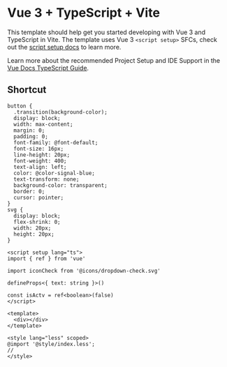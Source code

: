 # Vue 3 + TypeScript + Vite

This template should help get you started developing with Vue 3 and TypeScript in Vite. The template uses Vue 3 `<script setup>` SFCs, check out the [script setup docs](https://v3.vuejs.org/api/sfc-script-setup.html#sfc-script-setup) to learn more.

Learn more about the recommended Project Setup and IDE Support in the [Vue Docs TypeScript Guide](https://vuejs.org/guide/typescript/overview.html#project-setup).

## Shortcut

```less
button {
  .transition(background-color);
  display: block;
  width: max-content;
  margin: 0;
  padding: 0;
  font-family: @font-default;
  font-size: 16px;
  line-height: 20px;
  font-weight: 400;
  text-align: left;
  color: @color-signal-blue;
  text-transform: none;
  background-color: transparent;
  border: 0;
  cursor: pointer;
}
svg {
  display: block;
  flex-shrink: 0;
  width: 20px;
  height: 20px;
}
```

```vue
<script setup lang="ts">
import { ref } from 'vue'

import iconCheck from '@icons/dropdown-check.svg'

defineProps<{ text: string }>()

const isActv = ref<boolean>(false)
</script>

<template>
  <div></div>
</template>

<style lang="less" scoped>
@import '@style/index.less';
//
</style>
```

